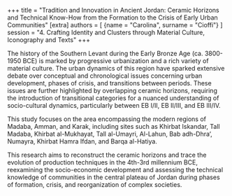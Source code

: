 +++
title = "Tradition and Innovation in Ancient Jordan: Ceramic Horizons and Technical Know-How from the Formation to the Crisis of Early Urban Communities"
[extra]
authors = [
    {name = "Carolina", surname = "Cioffi"}
]
session = "4. Crafting Identity and Clusters through Material Culture, Iconography and Texts"
+++

The history of the Southern Levant during the Early Bronze Age (ca. 3800-1950 BCE) is marked by progressive urbanization and a rich variety of material culture. The urban dynamics of this region have sparked extensive debate over conceptual and chronological issues concerning urban development, phases of crisis, and transitions between periods. These issues are further highlighted by overlapping ceramic horizons, requiring the introduction of transitional categories for a nuanced understanding of socio-cultural dynamics, particularly between EB I/II, EB II/III, and EB III/IV.

This study focuses on the area encompassing the modern regions of Madaba, Amman, and Karak, including sites such as Khirbat Iskandar, Tall Madaba, Khirbat al-Mukhayat, Tall al-Umayri, Al-Lahun, Bab adh-Dhra‘, Numayra, Khirbat Hamra Ifdan, and Barqa al-Hatiya.

This research aims to reconstruct the ceramic horizons and trace the evolution of production techniques in the 4th-3rd millennium BCE, reexamining the socio-economic development and assessing the technical knowledge of communities in the central plateau of Jordan during phases of formation, crisis, and reorganization of complex societies.
